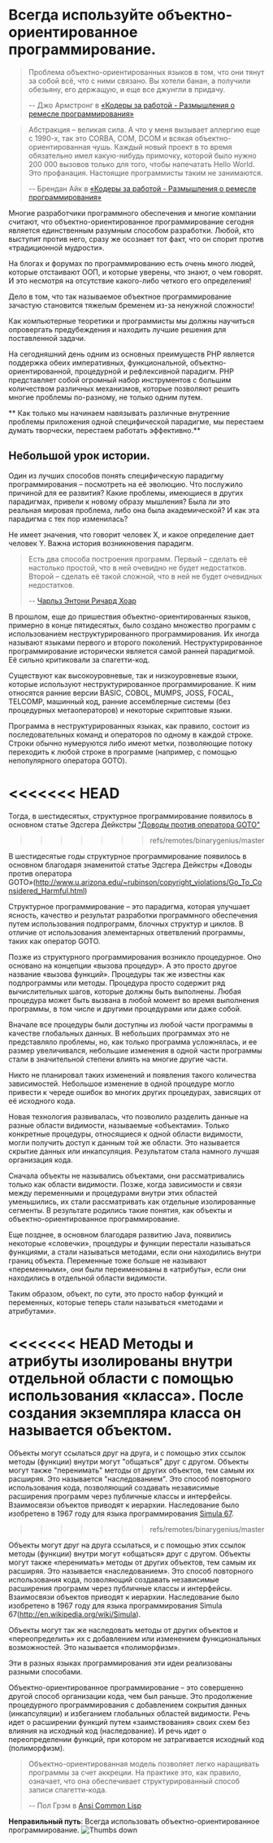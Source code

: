 # Всегда используйте объектно-ориентированное программирование. #

> Проблема объектно-ориентированных языков в том, что они тянут за собой всё, что с ними связано. Вы хотели банан, а получили обезьяну, его держащую, и еще все джунгли в придачу.
>
> -- Джо Армстронг в [«Кодеры за работой - Размышления о ремесле программирования»](http://codersatwork.com/)

> Абстракция – великая сила. А что у меня вызывает аллергию еще с 1990-х, так это CORBA, COM, DCOM и всякая объектно-ориентированная чушь. Каждый новый проект в то время обязательно имел какую-нибудь примочку, которой было нужно 200 000 вызовов только для того, чтобы напечатать Hello World. Это профанация. Настоящие программисты таким не занимаются.
>
> -- Брендан Айк в [«Кодеры за работой - Размышления о ремесле программирования»](http://codersatwork.com/)

Многие разработчики программного обеспечения и многие компании считают, что объектно-ориентированное программирование сегодня является единственным разумным способом разработки. Любой, кто выступит против него, сразу же осознает тот факт, что он спорит против «традиционной мудрости».

На блогах и форумах по программированию есть очень много людей, которые отстаивают ООП, и которые уверены, что знают, о чем говорят. И это несмотря на отсутствие какого-либо четкого его определения!

Дело в том, что так называемое объектное программирование зачастую становится тяжелым бременем из-за ненужной сложности!

Как компьютерные теоретики и программисты мы должны научиться опровергать предубеждения и находить лучшие решения для поставленной задачи.

На сегодняшний день одним из основных преимуществ PHP является поддержка обеих императивных, функциональной, объектно-ориентированной, процедурной и рефлексивной парадигм. PHP представляет собой огромный набор инструментов с большим количеством различных механизмов, которые позволяют решить многие проблемы по-разному, не только одним путем.

** Как только мы начинаем навязывать различные внутренние проблемы приложения одной специфической парадигме, мы перестаем думать творчески, перестаем работать эффективно.**

## Небольшой урок истории. ##

Один из лучших способов понять специфическую парадигму программирования – посмотреть на её эволюцию. Что послужило причиной для ее развития? Какие проблемы, имеющиеся в других парадигмах, привели к новому образу мышления? Была ли это реальная мировая проблема, либо она была академической? И как эта парадигма с тех пор изменилась?

Не имеет значения, что говорит человек X, и какое определение дает человек Y. Важна история возникновения парадигм.

> Есть два способа построения программ. Первый – сделать её настолько простой, что в ней очевидно не будет недостатков. Второй – сделать её такой сложной, что в ней не будет очевидных недостатков.
>
> -- [Чарльз Энтони Ричард Хоар](https://en.wikiquote.org/wiki/C._A._R._Hoare)

В прошлом, еще до пришествия объектно-ориентированных языков, примерно в конце пятидесятых, было создано множество программ с использованием неструктурированного программирования. Их иногда называют языками первого и второго поколений. Неструктурированное программирование исторически является самой ранней парадигмой. Её сильно критиковали за спагетти-код.

Существуют как высокоуровневые, так и низкоуровневые языки, которые используют неструктурированное программирование. К ним относятся ранние версии BASIC, COBOL, MUMPS, JOSS, FOCAL, TELCOMP, машинный код, ранние ассемблерные системы (без процедурных метаоператоров) и некоторые скриптовые языки.

Программа в неструктурированных языках, как правило, состоит из последовательных команд и операторов по одному в каждой строке. Строки обычно нумеруются либо имеют метки, позволяющие потоку переходить к любой строке в программе (например, с помощью непопулярного оператора GOTO).

<<<<<<< HEAD
=======
Тогда, в шестидесятых, структурное программирование появилось в основном статье Эдсгера Дейкстры ["Доводы против оператора GOTO"](http://www.u.arizona.edu/~rubinson/copyright_violations/Go_To_Considered_Harmful.html)
>>>>>>> refs/remotes/binarygenius/master

В шестидесятые годы структурное программирование появилось в основном благодаря знаменитой  статье Эдсгера Дейкстры «Доводы против оператора GOTO»(http://www.u.arizona.edu/~rubinson/copyright_violations/Go_To_Considered_Harmful.html)

Структурное программирование – это парадигма, которая улучшает ясность, качество и результат разработки программного обеспечения путем использования подпрограмм, блочных структур и циклов. В отличие от использования элементарных ответвлений программы, таких как оператор GOTO.

Позже из структурного программирования возникло процедурное. Оно основано на концепции «вызова процедур». А это просто другое название «вызова функций». Процедуры так же известны как подпрограммы или методы. Процедура просто содержит ряд вычислительных шагов, которые должны быть выполнены. Любая процедура может быть вызвана в любой момент во время выполнения программы, в том числе и другими процедурами или даже собой.

Вначале все процедуры были доступны из любой части программы в качестве глобальных данных. В небольших программах это не представляло проблемы, но, как только программа усложнялась, и ее размер увеличивался, небольшие изменения в одной части программы стали в значительной степени влиять на многие другие части.

Никто не планировал таких изменений и появления такого количества зависимостей. Небольшое изменение в одной процедуре могло привести к череде ошибок во многих других процедурах, зависящих от её исходного кода.

Новая технология развивалась, что позволило разделить данные на разные области видимости, называемые «объектами». Только конкретные процедуры, относящиеся к одной области видимости, могли получить доступ к данным той же области. Это называется скрытие данных или инкапсуляция. Результатом стала намного лучшая организация кода.

Сначала объекты не назывались объектами, они рассматривались только как области видимости. Позже, когда зависимости и связи между переменными и процедурами внутри этих областей уменьшились, их стали рассматривать как отдельные изолированные сегменты. В результате родились такие понятия, как объекты и объектно-ориентированное программирование.

Еще позднее, в основном благодаря развитию Java, появились некоторые «словечки», процедуры и функции перестали называться функциями, а стали называться методами, если они находились внутри границ объекта. Переменные тоже больше не называют «переменными», они были переименованы в «атрибуты», если они находились в отдельной области видимости.

Таким образом, объект, по сути, это просто набор функций и переменных, которые теперь стали называться «методами и атрибутами».

<<<<<<< HEAD
Методы и атрибуты изолированы внутри отдельной области с помощью использования «класса». После создания экземпляра класса он называется объектом.
=======
Объекты могут ссылаться друг на друга, и с помощью этих ссылок методы (функции) внутри могут "общаться" друг с другом. Объекты могут также "перенимать" методы от других объектов, тем самым их расширяя. Это называется "наследованием". Это способ повторного использования кода, позволяющий создавать независимые расширения программ через публичные классы и интерфейсы. Взаимосвязи объектов приводят к иерархии. Наследование было изобретено в 1967 году для языка программирования [Simula 67](http://en.wikipedia.org/wiki/Simula).
>>>>>>> refs/remotes/binarygenius/master

Объекты могут друг на друга ссылаться, и с помощью этих ссылок методы (функции) внутри могут «общаться» друг с другом. Объекты могут также «перенимать» методы от других объектов, тем самым их расширяя. Это называется «наследованием». Это способ повторного использования кода, позволяющий создавать независимые расширения программ через публичные классы и интерфейсы. Взаимосвязи объектов приводят к иерархии. Наследование было изобретено в 1967 году для языка программирования Simula 67(http://en.wikipedia.org/wiki/Simula).

Объекты могут так же наследовать методы от других объектов и «переопределить» их с добавлением или изменением функциональных возможностей. Это называется «полиморфизм».

Эти в разных языках программирования эти идеи реализованы разными способами.

Объектно-ориентированное программирование – это совершенно другой способ организации кода, чем был раньше. Это продолжение процедурного программирования с добавлением сокрытия данных (инкапсуляции) и избеганием глобальных областей видимости. Речь идет о расширении функций путем «заимствования» своих схем без влияния на исходный код (наследование). И речь идет о переопределении функций, при котором не затрагивается исходный код (полиморфизм).

> Объектно-ориентированная модель позволяет легко наращивать программы за счет аккреции. На практике это, как правило, означает, что она обеспечивает структурированный способ записи спагетти-кода.
>
> -- Пол Грэм в [Ansi Common Lisp](https://openlibrary.org/works/OL7944696W/ANSI_Common_Lisp)

**Неправильный путь**: Всегда использовать объектно-ориентированное программирование. ![Thumbs down](/img/thumbs-down.png)
